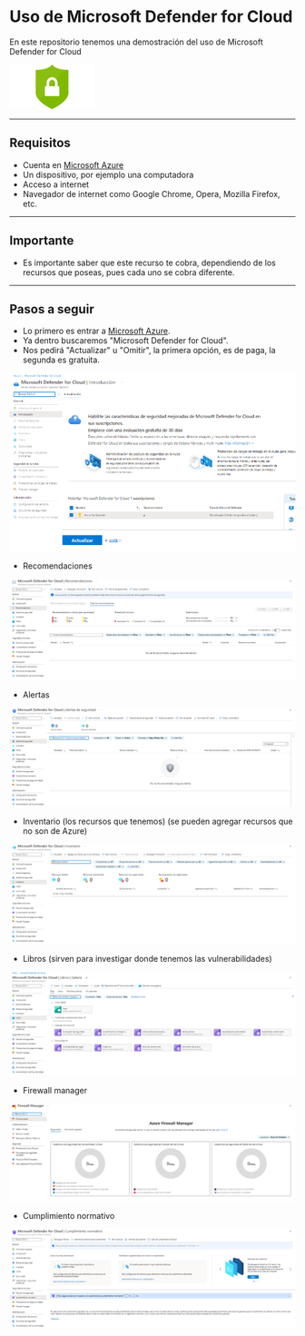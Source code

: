 # Uso de Microsoft Defender for Cloud
En este repositorio tenemos una demostración del uso de Microsoft Defender for Cloud

![Microsoft-Defender-for-Cloud](https://github.com/DagonNR/Microsoft-Defender-for-Cloud/blob/main/images/Microsoft-Defender-for-Cloud.png)

---

## Requisitos
- Cuenta en [Microsoft Azure](https://portal.azure.com)
- Un dispositivo, por ejemplo una computadora
- Acceso a internet
- Navegador de internet como Google Chrome, Opera, Mozilla Firefox, etc.

---

## Importante
- Es importante saber que este recurso te cobra, dependiendo de los recursos que poseas, pues cada uno se cobra diferente.

---

## Pasos a seguir

- Lo primero es entrar a [Microsoft Azure](https://portal.azure.com).
- Ya dentro buscaremos "Microsoft Defender for Cloud".
- Nos pedirá "Actualizar" u "Omitir", la primera opción, es de paga, la segunda es gratuita.

![P1](https://github.com/DagonNR/Microsoft-Defender-for-Cloud/blob/main/images/P1.PNG)

- Recomendaciones 

![P2](https://github.com/DagonNR/Microsoft-Defender-for-Cloud/blob/main/images/P2.PNG)

- Alertas 

![P3](https://github.com/DagonNR/Microsoft-Defender-for-Cloud/blob/main/images/P3.PNG)

- Inventario (los recursos que tenemos) (se pueden agregar recursos que no son de Azure) 

![P4](https://github.com/DagonNR/Microsoft-Defender-for-Cloud/blob/main/images/P4.PNG)

- Libros (sirven para investigar donde tenemos las vulnerabilidades) 

![P5](https://github.com/DagonNR/Microsoft-Defender-for-Cloud/blob/main/images/P5.PNG)

- Firewall manager

![P6](https://github.com/DagonNR/Microsoft-Defender-for-Cloud/blob/main/images/P6.PNG)

- Cumplimiento normativo

![P7](https://github.com/DagonNR/Microsoft-Defender-for-Cloud/blob/main/images/P7.PNG)
